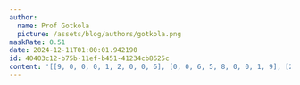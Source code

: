```yaml
---
author:
  name: Prof Gotkola
  picture: /assets/blog/authors/gotkola.png
maskRate: 0.51
date: 2024-12-11T01:00:01.942190
id: 40403c12-b75b-11ef-b451-41234cb8625c
content: '[[9, 0, 0, 0, 1, 2, 0, 0, 6], [0, 0, 6, 5, 8, 0, 0, 1, 9], [2, 5, 1, 4, 9, 6, 3, 7, 8], [0, 2, 0, 0, 0, 0, 0, 0, 0], [0, 0, 0, 3, 2, 0, 0, 0, 0], [0, 0, 0, 1, 0, 8, 6, 0, 4], [0, 3, 0, 0, 6, 0, 4, 0, 2], [1, 4, 2, 9, 0, 0, 8, 0, 0], [0, 6, 0, 2, 0, 7, 1, 9, 3]]'
---
```

